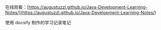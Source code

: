 在线观看：[https://augustuzzl.github.io/Java-Development-Learning-Notes/](<https://augustuzzl.github.io/Java-Development-Learning-Notes/>)

使用 docsify 制作的学习记录笔记